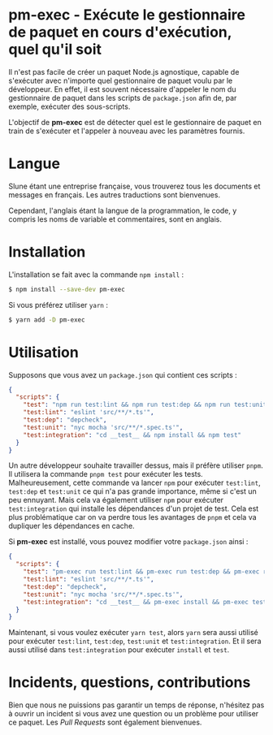 # pm-exec - Exécute le gestionnaire de paquet en cours d'exécution, quel qu'il soit

Il n'est pas facile de créer un paquet Node.js agnostique, capable de s'exécuter avec n'importe quel gestionnaire de paquet voulu par le développeur. En effet, il est souvent nécessaire d'appeler le nom du gestionnaire de paquet dans les scripts de `package.json` afin de, par exemple, exécuter des sous-scripts.

L'objectif de **pm-exec** est de détecter quel est le gestionnaire de paquet en train de s'exécuter et l'appeler à nouveau avec les paramètres fournis.

# Langue

Slune étant une entreprise française, vous trouverez tous les documents et messages en français. Les autres traductions sont bienvenues.

Cependant, l'anglais étant la langue de la programmation, le code, y compris les noms de variable et commentaires, sont en anglais.

# Installation

L'installation se fait avec la commande `npm install` :

```bash
$ npm install --save-dev pm-exec
```

Si vous préférez utiliser `yarn` :

```bash
$ yarn add -D pm-exec
```

# Utilisation

Supposons que vous avez un `package.json` qui contient ces scripts :

```json
{
  "scripts": {
    "test": "npm run test:lint && npm run test:dep && npm run test:unit && npm run test:integration",
    "test:lint": "eslint 'src/**/*.ts'",
    "test:dep": "depcheck",
    "test:unit": "nyc mocha 'src/**/*.spec.ts'",
    "test:integration": "cd __test__ && npm install && npm test"
  }
}
```

Un autre développeur souhaite travailler dessus, mais il préfère utiliser `pnpm`. Il utilisera la commande `pnpm test` pour exécuter les tests. Malheureusement, cette commande va lancer `npm` pour exécuter `test:lint`, `test:dep` et `test:unit` ce qui n'a pas grande importance, même si c'est un peu ennuyant. Mais cela va également utiliser `npm` pour exécuter `test:integration` qui installe les dépendances d'un projet de test. Cela est plus problématique car on va perdre tous les avantages de `pnpm` et cela va dupliquer les dépendances en cache.

Si **pm-exec** est installé, vous pouvez modifier votre `package.json` ainsi :

```json
{
  "scripts": {
    "test": "pm-exec run test:lint && pm-exec run test:dep && pm-exec run test:unit && pm-exec run test:integration",
    "test:lint": "eslint 'src/**/*.ts'",
    "test:dep": "depcheck",
    "test:unit": "nyc mocha 'src/**/*.spec.ts'",
    "test:integration": "cd __test__ && pm-exec install && pm-exec test"
  }
}
```

Maintenant, si vous voulez exécuter `yarn test`, alors `yarn` sera aussi utilisé pour exécuter `test:lint`, `test:dep`, `test:unit` et `test:integration`. Et il sera aussi utilisé dans `test:integration` pour exécuter `install` et `test`.

# Incidents, questions, contributions

Bien que nous ne puissions pas garantir un temps de réponse, n'hésitez pas à ouvrir un incident si vous avez une question ou un problème pour utiliser ce paquet. Les _Pull Requests_ sont également bienvenues.
